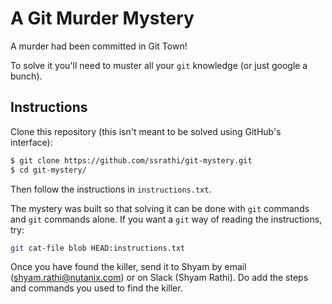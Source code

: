 # A Git Murder Mystery
A murder had been committed in Git Town!

To solve it you'll need to muster all your `git` knowledge (or just google a bunch).

## Instructions
Clone this repository (this isn't meant to be solved using GitHub's interface):
```bash
$ git clone https://github.com/ssrathi/git-mystery.git
$ cd git-mystery/
```
Then follow the instructions in `instructions.txt`.

The mystery was built so that solving it can be done with `git` commands and `git` commands alone.
If you want a `git` way of reading the instructions, try:
```bash
git cat-file blob HEAD:instructions.txt
```

Once you have found the killer, send it to Shyam by email (shyam.rathi@nutanix.com) or on Slack (Shyam Rathi).
Do add the steps and commands you used to find the killer.
